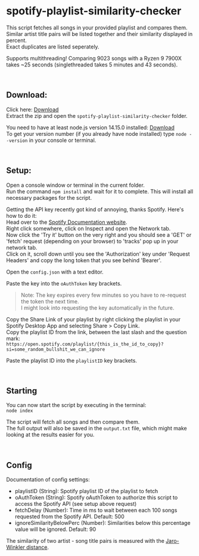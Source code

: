 # spotify-playlist-similarity-checker
This script fetches all songs in your provided playlist and compares them.  
Similar artist title pairs will be listed together and their similarity displayed in percent.  
Exact duplicates are listed seperately.  

Supports multithreading! Comparing 9023 songs with a Ryzen 9 7900X takes ~25 seconds (singlethreaded takes 5 minutes and 43 seconds).  

&nbsp; 

## Download:
Click here: [Download](https://github.com/3urobeat/spotify-playlist-similarity-checker/archive/refs/heads/main.zip)  
Extract the zip and open the `spotify-playlist-similarity-checker` folder.  
  
You need to have at least node.js version 14.15.0 installed: [Download](https://nodejs.org)  
To get your version number (if you already have node installed) type `node --version` in your console or terminal.  

&nbsp; 

## Setup:
Open a console window or terminal in the current folder.  
Run the command `npm install` and wait for it to complete. This will install all necessary packages for the script.  
  
Getting the API key recently got kind of annoying, thanks Spotify. Here's how to do it:  
Head over to the [Spotify Documentation website](https://developer.spotify.com/console/get-playlist-tracks).  
Right click somewhere, click on Inspect and open the Network tab.  
Now click the 'Try it' button on the very right and you should see a 'GET' or 'fetch' request (depending on your browser) to 'tracks' pop up in your network tab.  
Click on it, scroll down until you see the 'Authorization' key under 'Request Headers' and copy the long token that you see behind 'Bearer'.  
  
Open the `config.json` with a text editor.  
  
Paste the key into the `oAuthToken` key brackets.  
> Note: The key expires every few minutes so you have to re-request the token the next time.  
> I might look into requesting the key automatically in the future.  
  
Copy the Share Link of your playlist by right clicking the playlist in your Spotify Desktop App and selecting Share > Copy Link.  
Copy the playlist ID from the link, between the last slash and the question mark:  
`https://open.spotify.com/playlist/{this_is_the_id_to_copy}?si=some_random_bullshit_we_can_ignore`  
  
Paste the playlist ID into the `playlistID` key brackets.  
  
&nbsp; 

## Starting
You can now start the script by executing in the terminal:  
`node index`  
  
The script will fetch all songs and then compare them.  
The full output will also be saved in the `output.txt` file, which might make looking at the results easier for you.  
  
&nbsp; 
  
## Config
Documentation of config settings:  
- playlistID (String): Spotify playlist ID of the playlist to fetch
- oAuthToken (String): Spotify oAuthToken to authorize this script to access the Spotify API (see setup above request)
- fetchDelay (Number): Time in ms to wait between each 100 songs requested from the Spotify API. Default: 500
- ignoreSimilarityBelowPerc (Number): Similarities below this percentage value will be ignored. Default: 90
  
The similarity of two artist - song title pairs is measured with the [Jaro-Winkler distance](https://en.wikipedia.org/wiki/Jaro%E2%80%93Winkler_distance).  